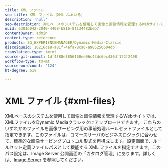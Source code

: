 ```yaml
---
title: XML ファイル
seo-title: XML ファイル［XML ふぁいる］
description: 'null'
seo-description: XMLベースのシステムを使用して画像と画像情報を管理するWebサイトでは、XMLファイルをDynamic Mediaクラシックにアップロードできます。 XMLファイルについての詳細。
uuid: 6301d042-2040-4408-b816-8f134482beb7
contentOwner: admin
content-type: reference
products: SG_EXPERIENCEMANAGER/Dynamic-Media-Classic
discoiquuid: 16216ce8-a81f-4efa-8ca6-a985256604db
translation-type: tm+mt
source-git-commit: 1df4f88ef856160ee06c43dc6ec430df122f2408
workflow-type: tm+mt
source-wordcount: '124'
ht-degree: 61%

---
```



# XML ファイル {#xml-files}

XMLベースのシステムを使用して画像と画像情報を管理するWebサイトでは、XMLファイルをDynamic Mediaクラシックにアップロードできます。 これらのいずれかのファイルを画像サービング用の事前処理ルールセットファイルとして指定できます。このファイルは、コマースサーバのビジネスロジックに合わせて、標準的な画像サービングプロトコル形式を再構成します。設定画面で、ルールセット定義ファイルパスとして機能する XML ファイルを指定できます。このパス設定は、Image Server 公開画面の「カタログ管理」にあります。詳しくは、[Image Server](publish-setup.md#image_server) を参照してください。
